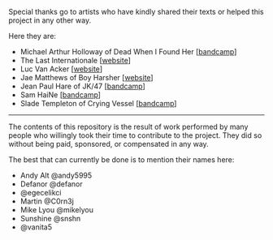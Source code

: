 Special thanks go to artists who have kindly shared their texts or helped this project in any other way.

Here they are:
 - Michael Arthur Holloway of Dead When I Found Her [[bandcamp](https://deadwhenifoundher.bandcamp.com/)]
 - The Last Internationale [[website](https://www.tlinyc.com/)]
 - Luc Van Acker [[website](http://www.lucvanacker.com/)]
 - Jae Matthews of Boy Harsher [[website](https://boyharsher.com/)]
 - Jean Paul Hare of JK/47 [[bandcamp](https://jaykay47.bandcamp.com/)]
 - Sam HaiNe [[bandcamp](https://samhaine.bandcamp.com/)]
 - Slade Templeton of Crying Vessel [[bandcamp](https://cryingvessel.bandcamp.com/)]

---

The contents of this repository is the result of work performed by many people who willingly took their time to contribute to the project. They did so without being paid, sponsored, or compensated in any way.

The best that can currently be done is to mention their names here:
 - Andy Alt @andy5995
 - Defanor @defanor
 - @egecelikci
 - Martin @C0rn3j
 - Mike Lyou @mikelyou
 - Sunshine @snshn
 - @vanita5
